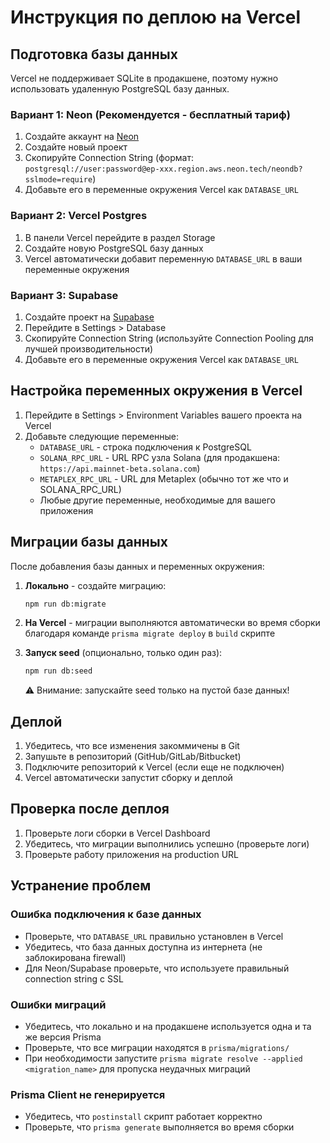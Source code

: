 # Инструкция по деплою на Vercel

## Подготовка базы данных

Vercel не поддерживает SQLite в продакшене, поэтому нужно использовать удаленную PostgreSQL базу данных.

### Вариант 1: Neon (Рекомендуется - бесплатный тариф)

1. Создайте аккаунт на [Neon](https://neon.tech)
2. Создайте новый проект
3. Скопируйте Connection String (формат: `postgresql://user:password@ep-xxx.region.aws.neon.tech/neondb?sslmode=require`)
4. Добавьте его в переменные окружения Vercel как `DATABASE_URL`

### Вариант 2: Vercel Postgres

1. В панели Vercel перейдите в раздел Storage
2. Создайте новую PostgreSQL базу данных
3. Vercel автоматически добавит переменную `DATABASE_URL` в ваши переменные окружения

### Вариант 3: Supabase

1. Создайте проект на [Supabase](https://supabase.com)
2. Перейдите в Settings > Database
3. Скопируйте Connection String (используйте Connection Pooling для лучшей производительности)
4. Добавьте его в переменные окружения Vercel как `DATABASE_URL`

## Настройка переменных окружения в Vercel

1. Перейдите в Settings > Environment Variables вашего проекта на Vercel
2. Добавьте следующие переменные:
   - `DATABASE_URL` - строка подключения к PostgreSQL
   - `SOLANA_RPC_URL` - URL RPC узла Solana (для продакшена: `https://api.mainnet-beta.solana.com`)
   - `METAPLEX_RPC_URL` - URL для Metaplex (обычно тот же что и SOLANA_RPC_URL)
   - Любые другие переменные, необходимые для вашего приложения

## Миграции базы данных

После добавления базы данных и переменных окружения:

1. **Локально** - создайте миграцию:
   ```bash
   npm run db:migrate
   ```

2. **На Vercel** - миграции выполняются автоматически во время сборки благодаря команде `prisma migrate deploy` в `build` скрипте

3. **Запуск seed** (опционально, только один раз):
   ```bash
   npm run db:seed
   ```
   ⚠️ Внимание: запускайте seed только на пустой базе данных!

## Деплой

1. Убедитесь, что все изменения закоммичены в Git
2. Запушьте в репозиторий (GitHub/GitLab/Bitbucket)
3. Подключите репозиторий к Vercel (если еще не подключен)
4. Vercel автоматически запустит сборку и деплой

## Проверка после деплоя

1. Проверьте логи сборки в Vercel Dashboard
2. Убедитесь, что миграции выполнились успешно (проверьте логи)
3. Проверьте работу приложения на production URL

## Устранение проблем

### Ошибка подключения к базе данных
- Проверьте, что `DATABASE_URL` правильно установлен в Vercel
- Убедитесь, что база данных доступна из интернета (не заблокирована firewall)
- Для Neon/Supabase проверьте, что используете правильный connection string с SSL

### Ошибки миграций
- Убедитесь, что локально и на продакшене используется одна и та же версия Prisma
- Проверьте, что все миграции находятся в `prisma/migrations/`
- При необходимости запустите `prisma migrate resolve --applied <migration_name>` для пропуска неудачных миграций

### Prisma Client не генерируется
- Убедитесь, что `postinstall` скрипт работает корректно
- Проверьте, что `prisma generate` выполняется во время сборки


